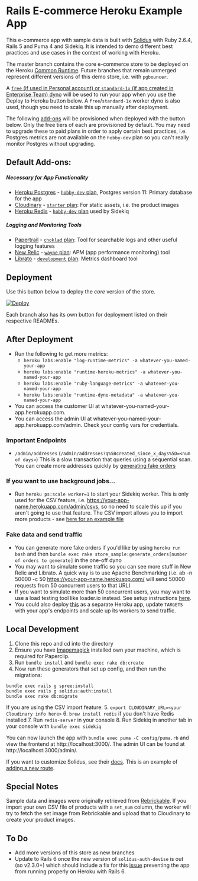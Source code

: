 # Rails E-commerce Heroku Example App

This e-commerce app with sample data is built with [Solidus](https://github.com/solidusio/solidus) with Ruby 2.6.4, Rails 5 and Puma 4 and Sidekiq. It is intended to demo different best practices and use cases in the context of working with Heroku. 

The master branch contains the core e-commerce store to be deployed on the Heroku [Common Runtime](https://devcenter.heroku.com/articles/dyno-runtime#common-runtime). Future branches that remain unmerged represent different versions of this demo store, i.e. with `pgbouncer`.

A [`free` (if used in Personal account) or `standard-1x` (if app created in Enterprise Team) dyno](https://devcenter.heroku.com/articles/dyno-types) will be used to run your app when you use the Deploy to Heroku button below. A `free`/`standard-1x` worker dyno is also used, though you need to scale this up manually after deployment. 

The following [add-ons](https://devcenter.heroku.com/articles/add-ons) will be provisioned when deployed with the button below. Only the free tiers of each are provisioned by default. You may need to upgrade these to paid plans in order to apply certain best practices, i.e. Postgres metrics are not available on the `hobby-dev` plan so you can't really monitor Postgres without upgrading. 

## Default Add-ons:

##### Necessary for App Functionality
- [Heroku Postgres](https://devcenter.heroku.com/articles/heroku-postgresql) - [`hobby-dev` plan](https://elements.heroku.com/addons/heroku-postgresql), Postgres version 11: Primary database for the app
- [Cloudinary](https://devcenter.heroku.com/articles/cloudinary) - [`starter` plan](https://elements.heroku.com/addons/cloudinary): For static assets, i.e. the product images
- [Heroku Redis](https://devcenter.heroku.com/articles/heroku-redis) - [`hobby-dev` plan](https://elements.heroku.com/addons/heroku-redis) used by Sidekiq

##### Logging and Monitoring Tools
- [Papertrail](https://devcenter.heroku.com/articles/papertrail) - [`choklad` plan](https://elements.heroku.com/addons/papertrail): Tool for searchable logs and other useful logging features 
- [New Relic](https://devcenter.heroku.com/articles/newrelic) - [`wayne` plan](https://elements.heroku.com/addons/newrelic): APM (app performance monitoring) tool 
- [Librato](https://devcenter.heroku.com/articles/librato) - [`development` plan](https://elements.heroku.com/addons/librato): Metrics dashboard tool

## Deployment

Use this button below to deploy the *core* version of the store.

[![Deploy](https://www.herokucdn.com/deploy/button.svg)](https://heroku.com/deploy?template=https://github.com/SandyPantsLai/rails-pg-example-shop/tree/master)

Each branch also has its own button for deployment listed on their respective READMEs.

## After Deployment

- Run the following to get more metrics:
  - `heroku labs:enable "log-runtime-metrics" -a whatever-you-named-your-app`
  - `heroku labs:enable "runtime-heroku-metrics" -a whatever-you-named-your-app`
  - `heroku labs:enable "ruby-language-metrics" -a whatever-you-named-your-app`
  - `heroku labs:enable "runtime-dyno-metadata" -a whatever-you-named-your-app`
- You can access the customer UI at whatever-you-named-your-app.herokuapp.com.
- You can access the admin UI at whatever-you-named-your-app.herokuapp.com/admin. Check your config vars for credentials.

### Important Endpoints

- `/admin/addresses` (`/admin/addresses?q%5Bcreated_since_x_days%5D=<num of days>`) This is a slow transaction that queries using a sequential scan. You can create more addresses quickly by [generating fake orders](https://github.com/SandyPantsLai/rails-pg-example-shop#fake-orders-and-send-traffic)

### If you want to use background jobs... 
- Run `heroku ps:scale worker=1` to start your Sidekiq worker. This is only used for the CSV feature, i.e. https://your-app-name.herokuapp.com/admin/csvs, so no need to scale this up if you aren't going to use that feature. The CSV import allows you to import more products - see [here for an example file](https://github.com/SandyPantsLai/rails-pg-example-shop/tree/master/db/samples/2018-sets.csv)

### Fake data and send traffic
- You can generate more fake orders if you'd like by using `heroku run bash` and then `bundle exec rake store_sample:generate_orders[number of orders to generate]` in the one-off dyno
- You may want to simulate some traffic so you can see more stuff in New Relic and Librato. A quick way is to use Apache Benchmarking (i.e. ab -n 50000 -c 50 https://your-app-name.herokuapp.com/ will send 50000 requests from 50 concurrent users to that URL) 
- If you want to simulate more than 50 concurrent users, you may want to use a load testing tool like loader.io instead. See setup instructions [here](https://github.com/SandyPantsLai/rails-pg-example-shop/tree/master/docs/loaderio-setup.md). 
- You could also deploy [this](https://github.com/tsykoduk/Mjolnir) as a separate Heroku app, update `TARGETS` with your app's endpoints and scale up its workers to send traffic.

## Local Development

1. Clone this repo and cd into the directory
2. Ensure you have [Imagemagick](https://imagemagick.org/script/download.php) installed own your machine, which is required for Paperclip.
3. Run `bundle install` and `bundle exec rake db:create`
4. Now run these generators that set up config, and then run the migrations:
```
bundle exec rails g spree:install
bundle exec rails g solidus:auth:install
bundle exec rake db:migrate
```
If you are using the CSV import feature:
5. `export CLOUDINARY_URL=<your Cloudinary info here>`
6. `brew install redis` if you don't have Redis installed
7. Run `redis-server` in your console
8. Run Sidekiq in another tab in your console with `bundle exec sidekiq`

You can now launch the app with `bundle exec puma -C config/puma.rb` and view the frontend at http://localhost:3000/. The admin UI can be found at http://localhost:3000/admin/. 

If you want to customize Solidus, see their [docs](https://guides.solidus.io/developers/customizations/overview.html). This is an example of [adding a new route](https://github.com/solidusio/solidus/issues/1704#issuecomment-303092098).

## Special Notes

Sample data and images were originally retrieved from [Rebrickable](https://rebrickable.com). If you import your own CSV file of products with a `set_num` column, the worker will try to fetch the set image from Rebrickable and upload that to Cloudinary to create your product images.

## To Do
- Add more versions of this store as new branches
- Update to Rails 6 once the new version of `solidus-auth-devise` is out (so v2.3.0+) which should include a fix for this [issue](https://github.com/solidusio/solidus_auth_devise/issues/174) preventing the app from running properly on Heroku with Rails 6.
